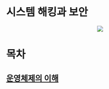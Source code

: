# 시스템 해킹과 보안
<p align="center"><img src="https://www.hanbit.co.kr/data/books/B3283906872_l.jpg"></p>
   
   
# 목차
## [운영체제의 이해](./chapter01.%EC%9A%B4%EC%98%81%EC%B2%B4%EC%A0%9C%EC%9D%98%20%EC%9D%B4%ED%95%B4/)